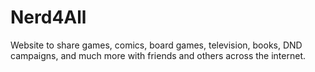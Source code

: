 # Nerd4All
Website to share games, comics, board games, television, books, DND campaigns, and much more with friends and others across the internet.
